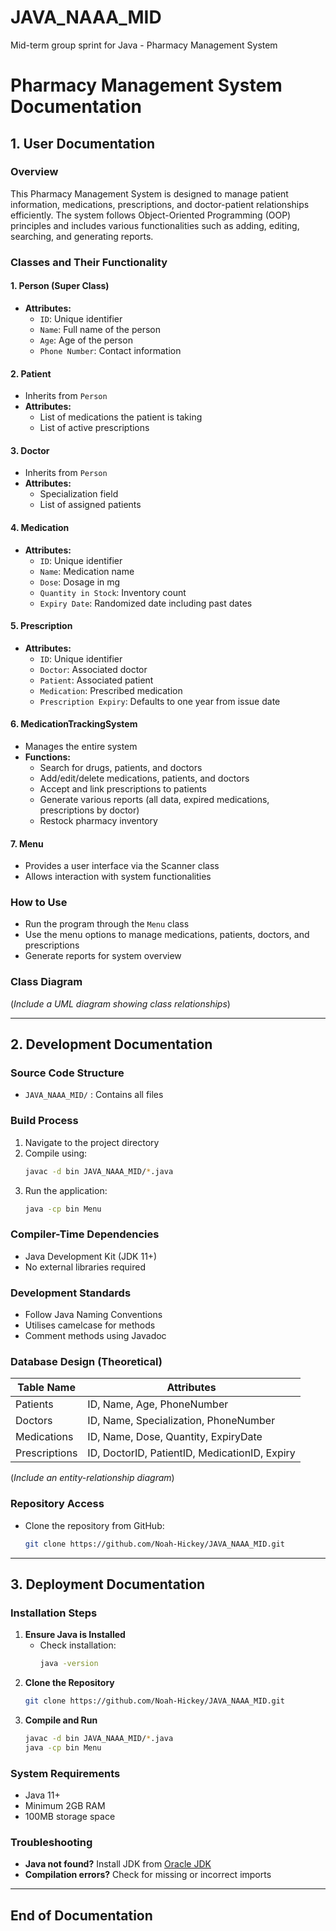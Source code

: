 # JAVA_NAAA_MID
Mid-term group sprint for Java - Pharmacy Management System

# Pharmacy Management System Documentation

## 1. User Documentation

### Overview

This Pharmacy Management System is designed to manage patient information, medications, prescriptions, and doctor-patient relationships efficiently. The system follows Object-Oriented Programming (OOP) principles and includes various functionalities such as adding, editing, searching, and generating reports.

### Classes and Their Functionality

#### 1. **Person (Super Class)**


- **Attributes:**
  - `ID`: Unique identifier
  - `Name`: Full name of the person
  - `Age`: Age of the person
  - `Phone Number`: Contact information

#### 2. **Patient**

- Inherits from `Person`
- **Attributes:**
  - List of medications the patient is taking
  - List of active prescriptions

#### 3. **Doctor**

- Inherits from `Person`
- **Attributes:**
  - Specialization field
  - List of assigned patients

#### 4. **Medication**

- **Attributes:**
  - `ID`: Unique identifier
  - `Name`: Medication name
  - `Dose`: Dosage in mg
  - `Quantity in Stock`: Inventory count
  - `Expiry Date`: Randomized date including past dates

#### 5. **Prescription**

- **Attributes:**
  - `ID`: Unique identifier
  - `Doctor`: Associated doctor
  - `Patient`: Associated patient
  - `Medication`: Prescribed medication
  - `Prescription Expiry`: Defaults to one year from issue date

#### 6. **MedicationTrackingSystem**

- Manages the entire system
- **Functions:**
  - Search for drugs, patients, and doctors
  - Add/edit/delete medications, patients, and doctors
  - Accept and link prescriptions to patients
  - Generate various reports (all data, expired medications, prescriptions by doctor)
  - Restock pharmacy inventory

#### 7. **Menu**

- Provides a user interface via the Scanner class
- Allows interaction with system functionalities

### How to Use

- Run the program through the `Menu` class
- Use the menu options to manage medications, patients, doctors, and prescriptions
- Generate reports for system overview

### Class Diagram

(*Include a UML diagram showing class relationships*)

---

## 2. Development Documentation

### Source Code Structure

- `JAVA_NAAA_MID/` : Contains all files

### Build Process

1. Navigate to the project directory
2. Compile using:
   ```sh
   javac -d bin JAVA_NAAA_MID/*.java
   ```
3. Run the application:
   ```sh
   java -cp bin Menu
   ```

### Compiler-Time Dependencies

- Java Development Kit (JDK 11+)
- No external libraries required

### Development Standards

- Follow Java Naming Conventions
- Utilises camelcase for methods
- Comment methods using Javadoc

### Database Design (Theoretical)

| Table Name    | Attributes                                    |
| ------------- | --------------------------------------------- |
| Patients      | ID, Name, Age, PhoneNumber                    |
| Doctors       | ID, Name, Specialization, PhoneNumber         |
| Medications   | ID, Name, Dose, Quantity, ExpiryDate          |
| Prescriptions | ID, DoctorID, PatientID, MedicationID, Expiry |

(*Include an entity-relationship diagram*)

### Repository Access

- Clone the repository from GitHub:
  ```sh
  git clone https://github.com/Noah-Hickey/JAVA_NAAA_MID.git
  ```

---

## 3. Deployment Documentation

### Installation Steps

1. **Ensure Java is Installed**
   - Check installation:
     ```sh
     java -version
     ```
2. **Clone the Repository**
   ```sh
   git clone https://github.com/Noah-Hickey/JAVA_NAAA_MID.git
   ```
3. **Compile and Run**
   ```sh
   javac -d bin JAVA_NAAA_MID/*.java
   java -cp bin Menu
   ```

### System Requirements

- Java 11+
- Minimum 2GB RAM
- 100MB storage space

### Troubleshooting

- **Java not found?** Install JDK from [Oracle JDK](https://www.oracle.com/java/technologies/javase-jdk11-downloads.html)
- **Compilation errors?** Check for missing or incorrect imports

---

## End of Documentation

